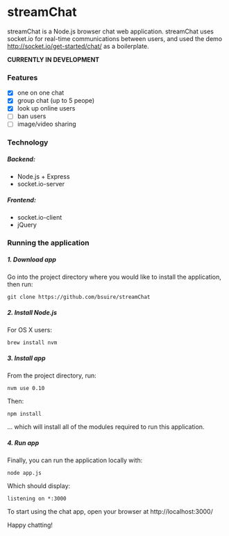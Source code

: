 streamChat
==========

streamChat is a Node.js browser chat web application.
streamChat uses socket.io for real-time communications between users, and used the demo http://socket.io/get-started/chat/ as a boilerplate.

**CURRENTLY IN DEVELOPMENT**

### Features
 - [x] one on one chat
 - [x] group chat (up to 5 peope)
 - [x] look up online users
 - [ ] ban users
 - [ ] image/video sharing

### Technology

##### Backend:
  - Node.js + Express
  - socket.io-server
  
##### Frontend:
  - socket.io-client
  - jQuery


### Running the application

##### 1. Download app

Go into the project directory where you would like to install the application, then run:
```
git clone https://github.com/bsuire/streamChat
```

##### 2. Install Node.js

For OS X users:
```
brew install nvm
```

##### 3. Install app

From the project directory, run:
```
nvm use 0.10
```
Then:

```
npm install
```
... which will install all of the modules required to run this application.

##### 4. Run app

Finally, you can run the application locally with:
```
node app.js
```
Which should display:
```
listening on *:3000
```
To start using the chat app, open your browser at http://localhost:3000/

Happy chatting!





